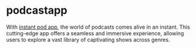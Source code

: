# podcastapp
With [instant pod app](https://instantpodcast.app/), the world of podcasts comes alive in an instant. This cutting-edge app offers a seamless and immersive experience, allowing users to explore a vast library of captivating shows across genres. 
